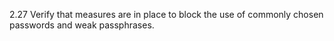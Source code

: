2.27 Verify that measures are in place to block the use of commonly chosen passwords and weak passphrases.